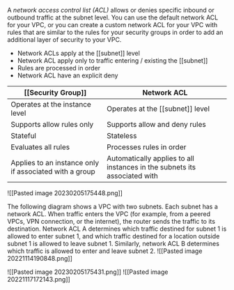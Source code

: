 A _network access control list (ACL)_ allows or denies specific inbound or outbound traffic at the subnet level. You can use the default network ACL for your VPC, or you can create a custom network ACL for your VPC with rules that are similar to the rules for your security groups in order to add an additional layer of security to your VPC.

*   Network ACLs apply at the [[subnet]] level
*   Network ACL apply only to traffic entering / existing the [[subnet]]
*   Rules are processed in order
*   Network ACL have an explicit deny

| [[Security Group]] | Network ACL |
| ---- | -------- |
| Operates at the instance level | Operates at the [[subnet]] level
| Supports allow rules only | Supports allow and deny rules
| Stateful | Stateless
| Evaluates all rules | Processes rules in order
| Applies to an instance only if associated with a group | Automatically applies to all instances in the subnets its associated with

![[Pasted image 20230205175448.png]]

The following diagram shows a VPC with two subnets. Each subnet has a network ACL. When traffic enters the VPC (for example, from a peered VPCs, VPN connection, or the internet), the router sends the traffic to its destination. Network ACL A determines which traffic destined for subnet 1 is allowed to enter subnet 1, and which traffic destined for a location outside subnet 1 is allowed to leave subnet 1. Similarly, network ACL B determines which traffic is allowed to enter and leave subnet 2.
![[Pasted image 20221114190848.png]]

![[Pasted image 20230205175431.png]]
![[Pasted image 20221117172143.png]]
